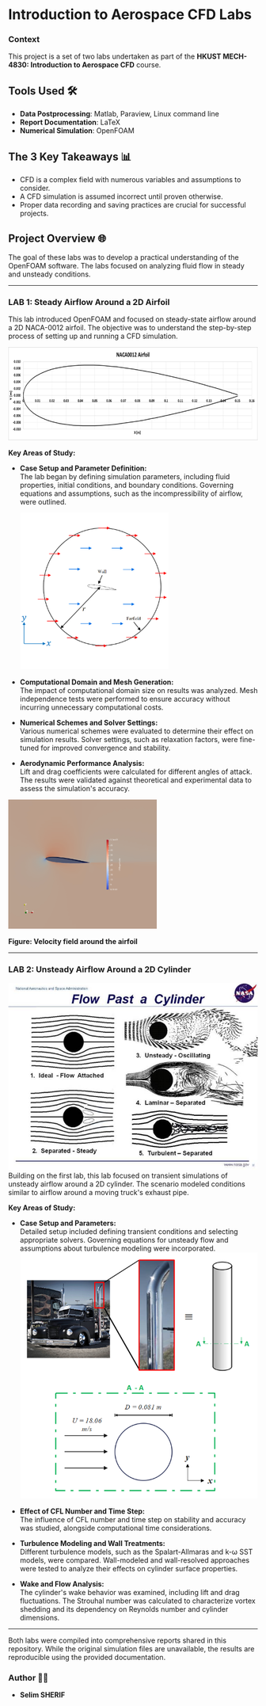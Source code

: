 # Introduction to Aerospace CFD Labs 

### Context
This project is a set of two labs undertaken as part of the **HKUST MECH-4830: Introduction to Aerospace CFD** course.

## Tools Used 🛠️
- **Data Postprocessing**: Matlab, Paraview, Linux command line
- **Report Documentation**: LaTeX
- **Numerical Simulation**: OpenFOAM

## The 3 Key Takeaways 📊
- CFD is a complex field with numerous variables and assumptions to consider.
- A CFD simulation is assumed incorrect until proven otherwise.
- Proper data recording and saving practices are crucial for successful projects.

## Project Overview 🌐
The goal of these labs was to develop a practical understanding of the OpenFOAM software. The labs focused on analyzing fluid flow in steady and unsteady conditions.

---

### LAB 1: Steady Airflow Around a 2D Airfoil

This lab introduced OpenFOAM and focused on steady-state airflow around a 2D NACA-0012 airfoil. The objective was to understand the step-by-step process of setting up and running a CFD simulation.


![img.png](Images/img.png)

**Key Areas of Study:**
- **Case Setup and Parameter Definition:**  
  The lab began by defining simulation parameters, including fluid properties, initial conditions, and boundary conditions. Governing equations and assumptions, such as the incompressibility of airflow, were outlined.

  <img src="Images/img_1.png" alt="img_1" width="300"/>


- **Computational Domain and Mesh Generation:**  
  The impact of computational domain size on results was analyzed. Mesh independence tests were performed to ensure accuracy without incurring unnecessary computational costs.

- **Numerical Schemes and Solver Settings:**  
  Various numerical schemes were evaluated to determine their effect on simulation results. Solver settings, such as relaxation factors, were fine-tuned for improved convergence and stability.

- **Aerodynamic Performance Analysis:**  
  Lift and drag coefficients were calculated for different angles of attack. The results were validated against theoretical and experimental data to assess the simulation's accuracy.

<img src="Images/img_2.png" alt="Velocity Field Around the Airfoil" width="300"/>  

**Figure: Velocity field around the airfoil**

--- 

### LAB 2: Unsteady Airflow Around a 2D Cylinder
![img_4.png](Images/img_4.png)
Building on the first lab, this lab focused on transient simulations of unsteady airflow around a 2D cylinder. The scenario modeled conditions similar to airflow around a moving truck's exhaust pipe.

**Key Areas of Study:**
- **Case Setup and Parameters:**  
  Detailed setup included defining transient conditions and selecting appropriate solvers. Governing equations for unsteady flow and assumptions about turbulence modeling were incorporated.
![img_3.png](Images/img_3.png)
- **Effect of CFL Number and Time Step:**  
  The influence of CFL number and time step on stability and accuracy was studied, alongside computational time considerations.

- **Turbulence Modeling and Wall Treatments:**  
  Different turbulence models, such as the Spalart-Allmaras and k-ω SST models, were compared. Wall-modeled and wall-resolved approaches were tested to analyze their effects on cylinder surface properties.

- **Wake and Flow Analysis:**  
  The cylinder's wake behavior was examined, including lift and drag fluctuations. The Strouhal number was calculated to characterize vortex shedding and its dependency on Reynolds number and cylinder dimensions.

---

Both labs were compiled into comprehensive reports shared in this repository. While the original simulation files are unavailable, the results are reproducible using the provided documentation.


### Author 👨‍🔬
- **Selim SHERIF**
